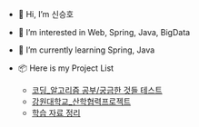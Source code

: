 - 👋 Hi, I’m 신승호
- 👀 I’m interested in Web, Spring, Java, BigData
- 🌱 I’m currently learning Spring, Java

- 📦 Here is my Project List
  * [코딩_알고리즘 공부/궁금한 것들 테스트]( https://github.com/seuhong98/Coding_Study )
  * [강원대학교_산학협력프로젝트]( https://github.com/seuhong98/industry-university_project )
  * [학습 자료 정리]( https://github.com/seuhong98/Study )

  
